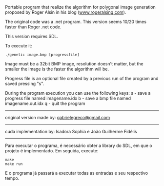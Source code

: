 Portable program that realize the algorithm for polygonal image generation proposed by Roger Alsin in his blog (www.rogeralsing.com).

The original code was a .net program. This version seems 10/20 times faster than Roger .net code.

This version requires SDL.

To execute it:

	./genetic image.bmp [progressfile]

Image must be a 32bit BMP image, resolution doesn't matter, but the smaller the image is the faster the algorithm will be.

Progress file is an optional file created by a previous run of the program and saved pressing "s".

During the program execution you can use the following keys:
s - save a progress file named imagename.idx
b - save a bmp file named imagename.out.idx
q - quit the program

---
original version made by:
	gabrielegreco@gmail.com

---
cuda implementation by:
	Isadora Sophia e João Guilherme Fidélis

---
Para executar o programa, é necessário obter a library do SDL, em que o projeto é implementado. Em seguida, execute:

	make
	make run

E o programa já passará a executar todas as entradas e seu respectivo tempo.
